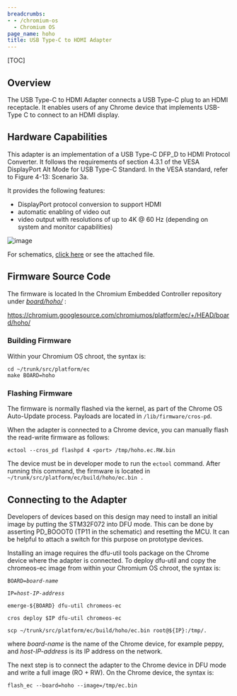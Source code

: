 ```yaml
---
breadcrumbs:
- - /chromium-os
  - Chromium OS
page_name: hoho
title: USB Type-C to HDMI Adapter
---
```


[TOC]

## Overview

The USB Type-C to HDMI Adapter connects a USB Type-C plug to an HDMI receptacle.
It enables users of any Chrome device that implements USB-Type C to connect to
an HDMI display.

## Hardware Capabilities

This adapter is an implementation of a USB Type-C DFP_D to HDMI Protocol
Converter. It follows the requirements of section 4.3.1 of the VESA DisplayPort
Alt Mode for USB Type-C Standard. In the VESA standard, refer to Figure 4-13:
Scenario 3a.

It provides the following features:

*   DisplayPort protocol conversion to support HDMI
*   automatic enabling of video out
*   video output with resolutions of up to 4K @ 60 Hz (depending on
            system and monitor capabilities)

![image](/chromium-os/hoho/HoHo%20Block%20Diagram%20%281%29.png)

For schematics, [click
here](https://docs.google.com/a/chromium.org/viewer?a=v&pid=sites&srcid=Y2hyb21pdW0ub3JnfGRldnxneDoyZWUwYmU2NWNiMWMwZTY2)
or see the attached file.

## Firmware Source Code

The firmware is located In the Chromium Embedded Controller repository under
*[board/hoho/](https://chromium.googlesource.com/chromiumos/platform/ec/+/HEAD/board/hoho/)*
:

<https://chromium.googlesource.com/chromiumos/platform/ec/+/HEAD/board/hoho/>

### Building Firmware

Within your Chromium OS chroot, the syntax is:

```none
cd ~/trunk/src/platform/ec
make BOARD=hoho
```

### Flashing Firmware

The firmware is normally flashed via the kernel, as part of the Chrome OS
Auto-Update process. Payloads are located in `/lib/firmware/cros-pd`.

When the adapter is connected to a Chrome device, you can manually flash the
read-write firmware as follows:

```none
ectool --cros_pd flashpd 4 <port> /tmp/hoho.ec.RW.bin
```

The device must be in developer mode to run the `ectool` command. After running
this command, the firmware is located in
`~/trunk/src/platform/ec/build/hoho/ec.bin .`

## Connecting to the Adapter

Developers of devices based on this design may need to install an initial image
by putting the STM32F072 into DFU mode. This can be done by asserting PD_BOOOT0
(TP11 in the schematic) and resetting the MCU. It can be helpful to attach a
switch for this purpose on prototype devices.

Installing an image requires the dfu-util tools package on the Chrome device
where the adapter is connected. To deploy dfu-util and copy the chromeos-ec
image from within your Chromium OS chroot, the syntax is:

<pre><code>BOARD=<i>board-name</i>
</code></pre>

<pre><code>IP=<i>host-IP-address</i>
</code></pre>

<pre><code>emerge-${BOARD} dfu-util chromeos-ec
</code></pre>

<pre><code>cros deploy $IP dfu-util chromeos-ec
</code></pre>

<pre><code>scp ~/trunk/src/platform/ec/build/hoho/ec.bin root@${IP}:/tmp/.
</code></pre>

where *board-name* is the name of the Chrome device, for example peppy, and
*host-IP-address* is its IP address on the network.

The next step is to connect the adapter to the Chrome device in DFU mode and
write a full image (RO + RW). On the Chrome device, the syntax is:

```none
flash_ec --board=hoho --image=/tmp/ec.bin
```